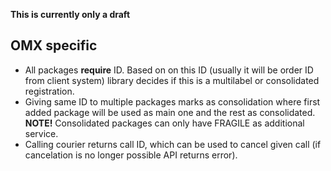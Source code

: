 **This is currently only a draft**

## OMX specific
- All packages **require** ID. Based on on this ID (usually it will be order ID from client system) library decides if this is a multilabel or consolidated registration.
- Giving same ID to multiple packages marks as consolidation where first added package will be used as main one and the rest as consolidated. **NOTE!** Consolidated packages can only have FRAGILE as additional service.
- Calling courier returns call ID, which can be used to cancel given call (if cancelation is no longer possible API returns error).